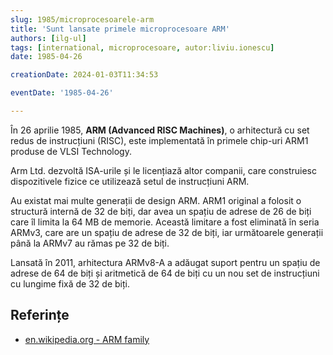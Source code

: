 ```yaml
---
slug: 1985/microprocesoarele-arm
title: 'Sunt lansate primele microprocesoare ARM'
authors: [ilg-ul]
tags: [international, microprocesoare, autor:liviu.ionescu]
date: 1985-04-26

creationDate: 2024-01-03T11:34:53

eventDate: '1985-04-26'

---
```


În 26 aprilie 1985, **ARM (Advanced RISC Machines)**, o arhitectură
cu set redus de instrucțiuni (RISC), este
implementată în primele chip-uri ARM1 produse de VLSI Technology.

<!-- truncate -->

Arm Ltd. dezvoltă ISA-urile și le licențiază altor companii,
care construiesc dispozitivele fizice ce utilizează setul de
instrucțiuni ARM.

Au existat mai multe generații de design ARM. ARM1 original a
folosit o structură internă de 32 de biți, dar avea un spațiu de adrese
de 26 de biți care îl limita la 64 MB de memorie. Această limitare a
fost eliminată în seria ARMv3, care are un spațiu de adrese de 32 de biți,
iar următoarele generații până la ARMv7 au rămas pe 32 de biți.

Lansată în 2011, arhitectura ARMv8-A a adăugat suport pentru un spațiu
de adrese de 64 de biți și aritmetică de 64 de biți cu un nou set
de instrucțiuni cu lungime fixă ​​de 32 de biți.

## Referințe

- [en.wikipedia.org - ARM family](https://en.wikipedia.org/wiki/ARM_architecture_family)
